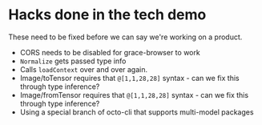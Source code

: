 # Hacks done in the tech demo

These need to be fixed before we can say we're working on a product.

 - CORS needs to be disabled for grace-browser to work
 - `Normalize` gets passed type info
 - Calls `loadContext` over and over again.
 - Image/toTensor requires that `@[1,1,28,28]` syntax - can we fix this through type inference?
 - Image/fromTensor requires that `@[1,1,28,28]` syntax - can we fix this through type inference?
 - Using a special branch of octo-cli that supports multi-model packages


